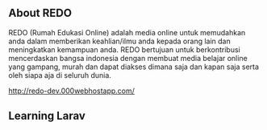 
## About REDO

REDO (Rumah Edukasi Online) adalah media online untuk memudahkan anda dalam memberikan keahlian/ilmu anda kepada orang lain dan meningkatkan kemampuan anda. REDO bertujuan untuk berkontribusi mencerdaskan bangsa indonesia dengan membuat media belajar online yang gampang, murah dan dapat diakses dimana saja dan kapan saja serta oleh siapa aja di seluruh dunia.

http://redo-dev.000webhostapp.com/

## Learning Larav


